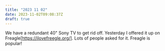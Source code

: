 ```yaml
---
title: "2023 11 02"
date: 2023-11-02T09:08:37Z
draft: true
---
```


We have a redundant 40" Sony TV to get rid off. Yesterday I offered it up on Freagle[https://ilovefreegle.org/]. Lots of people asked for it. Freagle is popular!
